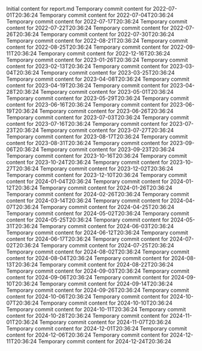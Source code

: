 Initial content for report.md
Temporary commit content for 2022-07-01T20:36:24
Temporary commit content for 2022-07-04T20:36:24
Temporary commit content for 2022-07-17T20:36:24
Temporary commit content for 2022-07-22T20:36:24
Temporary commit content for 2022-07-26T20:36:24
Temporary commit content for 2022-07-30T20:36:24
Temporary commit content for 2022-08-21T20:36:24
Temporary commit content for 2022-08-25T20:36:24
Temporary commit content for 2022-09-11T20:36:24
Temporary commit content for 2022-12-16T20:36:24
Temporary commit content for 2023-01-26T20:36:24
Temporary commit content for 2023-02-13T20:36:24
Temporary commit content for 2023-03-04T20:36:24
Temporary commit content for 2023-03-25T20:36:24
Temporary commit content for 2023-04-08T20:36:24
Temporary commit content for 2023-04-19T20:36:24
Temporary commit content for 2023-04-28T20:36:24
Temporary commit content for 2023-05-01T20:36:24
Temporary commit content for 2023-05-29T20:36:24
Temporary commit content for 2023-06-16T20:36:24
Temporary commit content for 2023-06-19T20:36:24
Temporary commit content for 2023-06-26T20:36:24
Temporary commit content for 2023-07-03T20:36:24
Temporary commit content for 2023-07-16T20:36:24
Temporary commit content for 2023-07-23T20:36:24
Temporary commit content for 2023-07-27T20:36:24
Temporary commit content for 2023-08-17T20:36:24
Temporary commit content for 2023-08-31T20:36:24
Temporary commit content for 2023-09-06T20:36:24
Temporary commit content for 2023-09-23T20:36:24
Temporary commit content for 2023-10-16T20:36:24
Temporary commit content for 2023-10-24T20:36:24
Temporary commit content for 2023-10-27T20:36:24
Temporary commit content for 2023-12-02T20:36:24
Temporary commit content for 2023-12-10T20:36:24
Temporary commit content for 2024-01-04T20:36:24
Temporary commit content for 2024-01-12T20:36:24
Temporary commit content for 2024-01-26T20:36:24
Temporary commit content for 2024-02-26T20:36:24
Temporary commit content for 2024-03-14T20:36:24
Temporary commit content for 2024-04-07T20:36:24
Temporary commit content for 2024-04-25T20:36:24
Temporary commit content for 2024-05-02T20:36:24
Temporary commit content for 2024-05-25T20:36:24
Temporary commit content for 2024-05-31T20:36:24
Temporary commit content for 2024-06-03T20:36:24
Temporary commit content for 2024-06-12T20:36:24
Temporary commit content for 2024-06-17T20:36:24
Temporary commit content for 2024-07-02T20:36:24
Temporary commit content for 2024-07-25T20:36:24
Temporary commit content for 2024-08-02T20:36:24
Temporary commit content for 2024-08-04T20:36:24
Temporary commit content for 2024-08-13T20:36:24
Temporary commit content for 2024-08-22T20:36:24
Temporary commit content for 2024-09-03T20:36:24
Temporary commit content for 2024-09-06T20:36:24
Temporary commit content for 2024-09-10T20:36:24
Temporary commit content for 2024-09-14T20:36:24
Temporary commit content for 2024-09-26T20:36:24
Temporary commit content for 2024-10-06T20:36:24
Temporary commit content for 2024-10-07T20:36:24
Temporary commit content for 2024-10-10T20:36:24
Temporary commit content for 2024-10-11T20:36:24
Temporary commit content for 2024-10-28T20:36:24
Temporary commit content for 2024-11-01T20:36:24
Temporary commit content for 2024-11-07T20:36:24
Temporary commit content for 2024-12-01T20:36:24
Temporary commit content for 2024-12-06T20:36:24
Temporary commit content for 2024-12-11T20:36:24
Temporary commit content for 2024-12-24T20:36:24
